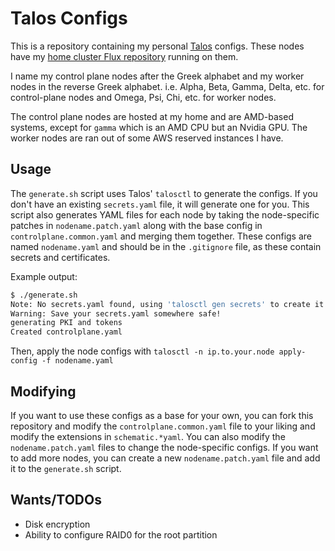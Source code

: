 # Talos Configs

This is a repository containing my personal [Talos](https://www.talos.dev/) configs. These nodes have my [home cluster Flux repository](https://github.com/USA-RedDragon/home-cluster-flux) running on them.

I name my control plane nodes after the Greek alphabet and my worker nodes in the reverse Greek alphabet. i.e. Alpha, Beta, Gamma, Delta, etc. for control-plane nodes and Omega, Psi, Chi, etc. for worker nodes.

The control plane nodes are hosted at my home and are AMD-based systems, except for `gamma` which is an AMD CPU but an Nvidia GPU. The worker nodes are ran out of some AWS reserved instances I have.

## Usage

The `generate.sh` script uses Talos' `talosctl` to generate the configs. If you don't have an existing `secrets.yaml` file, it will generate one for you. This script also generates YAML files for each node by taking the node-specific patches in `nodename.patch.yaml` along with the base config in `controlplane.common.yaml` and merging them together. These configs are named `nodename.yaml` and should be in the `.gitignore` file, as these contain secrets and certificates.

Example output:

```bash
$ ./generate.sh
Note: No secrets.yaml found, using 'talosctl gen secrets' to create it...
Warning: Save your secrets.yaml somewhere safe!
generating PKI and tokens
Created controlplane.yaml
```

Then, apply the node configs with `talosctl -n ip.to.your.node apply-config -f nodename.yaml`

## Modifying

If you want to use these configs as a base for your own, you can fork this repository and modify the `controlplane.common.yaml` file to your liking and modify the extensions in `schematic.*yaml`. You can also modify the `nodename.patch.yaml` files to change the node-specific configs. If you want to add more nodes, you can create a new `nodename.patch.yaml` file and add it to the `generate.sh` script.

## Wants/TODOs

- Disk encryption
- Ability to configure RAID0 for the root partition
